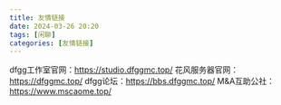 ```yaml
---
title: 友情链接
date: 2024-03-26 20:20
tags: [闲聊]
categories: [友情链接]
---
```

dfgg工作室官网：https://studio.dfggmc.top/
花风服务器官网：https://dfggmc.top/
dfgg论坛：https://bbs.dfggmc.top/
M&A互助公社：https://www.mscaome.top/